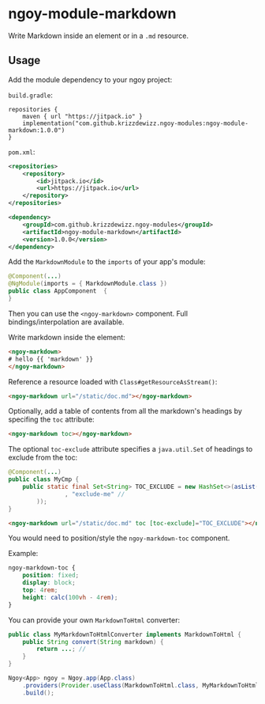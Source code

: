# ngoy-module-markdown

Write Markdown inside an element or in a `.md` resource.

## Usage
Add the module dependency to your ngoy project:

`build.gradle`:
```
repositories {
	maven { url "https://jitpack.io" }
	implementation("com.github.krizzdewizz.ngoy-modules:ngoy-module-markdown:1.0.0")
}
```

`pom.xml`:
```xml
<repositories>
	<repository>
	    <id>jitpack.io</id>
	    <url>https://jitpack.io</url>
	</repository>
</repositories>

<dependency>
    <groupId>com.github.krizzdewizz.ngoy-modules</groupId>
    <artifactId>ngoy-module-markdown</artifactId>
    <version>1.0.0</version>
</dependency>
```

Add the `MarkdownModule` to the `imports` of your app's module:

```java
@Component(...)
@NgModule(imports = { MarkdownModule.class })
public class AppComponent  {
}
```

Then you can use the `<ngoy-markdown>` component. Full bindings/interpolation are available.

Write markdown inside the element:

```html
<ngoy-markdown>
# hello {{ 'markdown' }}
</ngoy-markdown>
```

Reference a resource loaded with `Class#getResourceAsStream()`:

```html
<ngoy-markdown url="/static/doc.md"></ngoy-markdown>
```

Optionally, add a table of contents from all the markdown's headings by specifing the `toc` attribute:

```html
<ngoy-markdown toc></ngoy-markdown>
```

The optional `toc-exclude` attribute specifies a `java.util.Set` of headings to exclude from the toc:

```java
@Component(...)
public class MyCmp {
    public static final Set<String> TOC_EXCLUDE = new HashSet<>(asList( //
                , "exclude-me" //
        ));
}
```

```html
<ngoy-markdown url="/static/doc.md" toc [toc-exclude]="TOC_EXCLUDE"></ngoy-markdown>
```

You would need to position/style the `ngoy-markdown-toc` component.

Example:

```css
ngoy-markdown-toc {
    position: fixed;
    display: block;
    top: 4rem;
    height: calc(100vh - 4rem);
}
```

You can provide your own `MarkdownToHtml` converter:

```java
public class MyMarkdownToHtmlConverter implements MarkdownToHtml {
    public String convert(String markdown) {
        return ...; //
    }
}

Ngoy<App> ngoy = Ngoy.app(App.class)
    .providers(Provider.useClass(MarkdownToHtml.class, MyMarkdownToHtmlConverter.class))
    .build();
```